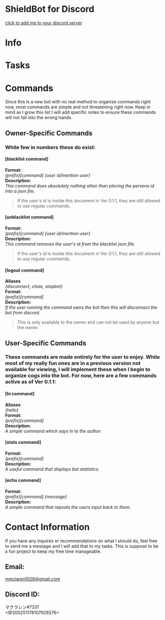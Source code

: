 # ShieldBot for Discord
[click to add me to your discord server](https://discord.com/api/oauth2/authorize?client_id=754876371829784717&permissions=8&scope=bot)

# Info

# Tasks

# Commands
Since this is a new bot with no real method to organize commands right now, most commands are simple and not threatening right now. Keep in mind as I grow this list I will add specific notes to ensure these commands will not fall into the wrong hands.

## Owner-Specific Commands
### While few in numbers these do exist:

#### [blacklist command]
**Format:**  
_(prefix)[command] {user id/mention user}_  
**Description:**  
_This command does absolutely nothing other than placing the persons id into a json file._  

>If the user's id is inside this document in Ver 0.1.1, they are still allowed to use regular commands.

#### [unblacklist command]  
**Format:**  
_(prefix)[command] {user id/mention user}_  
**Description:**  
_This command removes the user's id from the blacklist json file._  

>If the user's id is inside this document in Ver 0.1.1, they are still allowed to use regular commands.

#### [logout command]
**Aliases**  
_{disconnect, close, stopbot}_  
**Format:**  
_(prefix)[command]_  
**Description:**  
_If the user running the command owns the bot then this will disconnect the bot from discord._  

>This is only available to the owner and can not be used by anyone but the owner.

## User-Specific Commands
### These commands are made entirely for the user to enjoy. While most of my really fun ones are in a previous version not available for viewing, I will implement these when I begin to organize cogs into the bot. For now, here are a few commands active as of Ver 0.1.1:  

#### [hi command]  
**Aliases**  
_{hello}_  
**Format:**  
_(prefix)[command]_  
**Description:**  
_A simple command which says hi to the author._

#### [stats command]  
**Format:**  
_(prefix)[command]_  
**Description:**  
_A useful command that displays bot statistics._

#### [echo command]  
**Format:**  
_(prefix)[command] {message}_  
**Description:**  
_A simple command that repeats the users input back to them._

# Contact Information
If you have any inquires or recommendations on what I should do, feel free to send me a message and I will add that to my tasks. This is suppose to be a fun project to keep my free time manageable.
## Email:  
mmclaren1026@gmail.com
## Discord ID:  
マクラレン#7331  
<@300251178107928576>  
